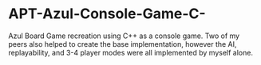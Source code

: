 # APT-Azul-Console-Game-C-

Azul Board Game recreation using C++ as a console game. Two of my peers also helped to create the base implementation, however the AI, replayability, and 3-4 player modes were all implemented by myself alone.
